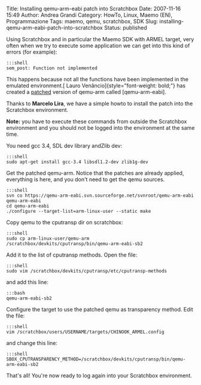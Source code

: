 Title: Installing qemu-arm-eabi patch into Scratchbox
Date: 2007-11-16 15:49
Author: Andrea Grandi
Category: HowTo, Linux, Maemo (EN), Programmazione
Tags: maemo, qemu, scratchbox, SDK
Slug: installing-qemu-arm-eabi-patch-into-scratchbox
Status: published

Using Scratchbox and in particular the Maemo SDK with ARMEL target, very
often when we try to execute some application we can get into this kind
of errors (for example):

    :::shell
    sem_post: Function not implemented

This happens because not all the functions have been implemented in the
emulated environment.[ Lauro Venâncio]{style="font-weight: bold;"} has
created a [patched](http://sourceforge.net/projects/qemu-arm-eabi/)
version of qemu-arm called [qemu-arm-eabi].

Thanks to **Marcelo Lira**, we have a simple
howto to install the patch into the Scratchbox environment.

**Note:** you have to execute these commands
from outside the Scratchbox environment and you should not be logged
into the environment at the same time.

You need gcc 3.4, SDL dev library andZlib dev:

    :::shell
    sudo apt-get install gcc-3.4 libsdl1.2-dev zlib1g-dev

Get the patched qemu-arm. Notice that
the patches are already applied, everything is here, and you don't need
to get the qemu sources.

    :::shell
    svn co https://qemu-arm-eabi.svn.sourceforge.net/svnroot/qemu-arm-eabi qemu-arm-eabi 
    cd qemu-arm-eabi 
    ./configure --target-list=arm-linux-user --static make

Copy qemu to the cputransp dir on scratchbox:

    :::shell
    sudo cp arm-linux-user/qemu-arm /scratchbox/devkits/cputransp/bin/qemu-arm-eabi-sb2

Add it to the list of cputransp methods. Open the file:

    :::shell
    sudo vim /scratchbox/devkits/cputransp/etc/cputransp-methods

and add this line:

    :::bash
    qemu-arm-eabi-sb2

Configure the target to use the patched qemu as transparency method. Edit the file:

    :::shell
    vim /scratchbox/users/USERNAME/targets/CHINOOK_ARMEL.config

and change this line:

    :::shell
    SBOX_CPUTRANSPARENCY_METHOD=/scratchbox/devkits/cputransp/bin/qemu-arm-eabi-sb2

That's all! You're now ready to log again into your Scratchbox
environment.
